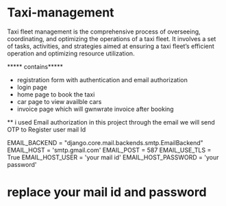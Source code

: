 # Taxi-management

Taxi fleet management is the comprehensive process of overseeing, coordinating, and optimizing the operations of a taxi fleet. 
It involves a set of tasks, activities, and strategies aimed at ensuring a taxi fleet’s efficient operation and optimizing resource utilization.

***** contains*****
* registration form with authentication and email authorization
* login page
* home page to book the taxi
* car page to view availble cars
* invoice page which will gwnwrate invoice after booking
  
** i used Email authorization in this project through the email we will send OTP to Register user mail Id

EMAIL_BACKEND = "django.core.mail.backends.smtp.EmailBackend"
EMAIL_HOST = 'smtp.gmail.com'
EMAIL_POST = 587
EMAIL_USE_TLS = True
EMAIL_HOST_USER = 'your mail id' 
EMAIL_HOST_PASSWORD = 'your password'

# replace your mail id and password
